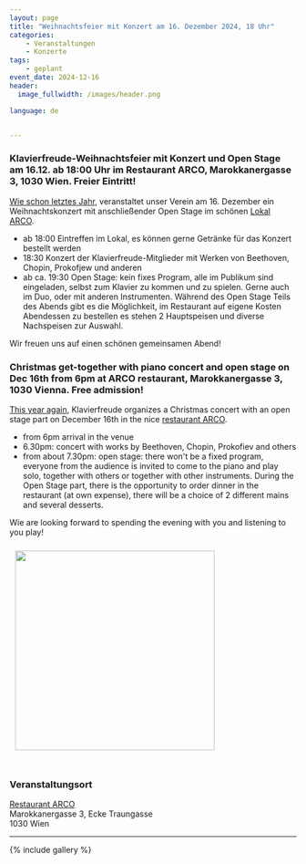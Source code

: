 ```yaml
---
layout: page
title: "Weihnachtsfeier mit Konzert am 16. Dezember 2024, 18 Uhr"
categories:
    - Veranstaltungen
    - Konzerte
tags:
    - geplant
event_date: 2024-12-16
header:
  image_fullwidth: /images/header.png

language: de


---
```



### Klavierfreude-Weihnachtsfeier mit Konzert und Open Stage am 16.12. ab 18:00 Uhr im Restaurant ARCO, Marokkanergasse 3, 1030 Wien. Freier Eintritt!

[Wie schon letztes Jahr](/veranstaltungen/konzerte/weihnachtsfeier-2023-12-18/), veranstaltet unser Verein am 16. Dezember ein Weihnachtskonzert mit anschließender Open Stage im schönen [Lokal ARCO](https://www.arco-wien.at/). 

* ab 18:00 Eintreffen im Lokal, es können gerne Getränke für das Konzert bestellt werden
* 18:30 Konzert der Klavierfreude-Mitglieder mit Werken von Beethoven, Chopin, Prokofjew und anderen
* ab ca. 19:30 Open Stage: kein fixes Program, alle im Publikum sind eingeladen, selbst zum Klavier zu kommen und zu spielen. Gerne auch im Duo,
  oder mit anderen Instrumenten. Während des Open Stage Teils des Abends gibt es die Möglichkeit, im Restaurant auf eigene Kosten Abendessen zu bestellen
  es stehen 2 Hauptspeisen und diverse Nachspeisen zur Auswahl. 

Wir freuen uns auf einen schönen gemeinsamen Abend!

### Christmas get-together with piano concert and open stage on Dec 16th from 6pm at ARCO restaurant, Marokkanergasse 3, 1030 Vienna. Free admission!

[This year again](/veranstaltungen/konzerte/weihnachtsfeier-2023-12-18/), Klavierfreude organizes a Christmas concert with an open stage part on December 16th in the nice [restaurant ARCO](https://www.arco-wien.at/). 

* from 6pm arrival in the venue
* 6.30pm: concert with works by Beethoven, Chopin, Prokofiev and others
* from about 7.30pm: open stage: there won't be a fixed program, everyone from the audience is invited to come to the piano and play solo, together
  with others or together with other instruments. During the Open Stage part, there is the opportunity to order dinner in the restaurant (at own expense), 
  there will be a choice of 2 different mains and several desserts.
  
Wie are looking forward to spending the evening with you and listening to you play!

<a href="/images/poster-2024-12-16.jpg"><img src="/images/poster-2024-12-16.jpg" style="float:left;" width="350px" hspace="10" vspace="10"></a>


<div style="clear: both;">&nbsp;</div>

<!-- ### <a href="/files/2023-12-18-programm.pdf">Programm</a> -->


<!-- ### [Programmfolder](/files/2023-12-16-programm.pdf) -->

### Veranstaltungsort

<a href="https://www.arco-wien.at/">Restaurant ARCO</a><br>
Marokkanergasse 3, Ecke Traungasse<br>
1030 Wien<br>



<div
    data-service="googlemaps"
    data-id="!1m18!1m12!1m3!1d2659.3477799445623!2d16.379385499999994!3d48.19991679999999!2m3!1f0!2f0!3f0!3m2!1i1024!2i768!4f13.1!3m3!1m2!1s0x476d077746b934cd%3A0x24201d34a1285888!2sMarokkanergasse%203%2C%201030%20Wien!5e0!3m2!1sen!2sat!4v1700816389930!5m2!1sen!2sat"
    data-autoscale
></div>

----

{% include gallery %}

